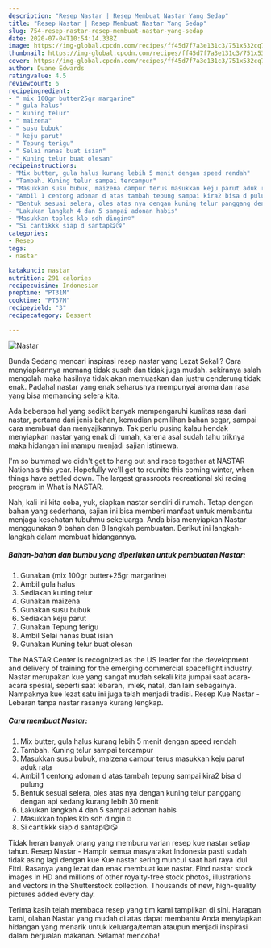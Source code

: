 ```yaml
---
description: "Resep Nastar | Resep Membuat Nastar Yang Sedap"
title: "Resep Nastar | Resep Membuat Nastar Yang Sedap"
slug: 754-resep-nastar-resep-membuat-nastar-yang-sedap
date: 2020-07-04T10:54:14.338Z
image: https://img-global.cpcdn.com/recipes/ff45d7f7a3e131c3/751x532cq70/nastar-foto-resep-utama.jpg
thumbnail: https://img-global.cpcdn.com/recipes/ff45d7f7a3e131c3/751x532cq70/nastar-foto-resep-utama.jpg
cover: https://img-global.cpcdn.com/recipes/ff45d7f7a3e131c3/751x532cq70/nastar-foto-resep-utama.jpg
author: Duane Edwards
ratingvalue: 4.5
reviewcount: 6
recipeingredient:
- " mix 100gr butter25gr margarine"
- " gula halus"
- " kuning telur"
- " maizena"
- " susu bubuk"
- " keju parut"
- " Tepung terigu"
- " Selai nanas buat isian"
- " Kuning telur buat olesan"
recipeinstructions:
- "Mix butter, gula halus kurang lebih 5 menit dengan speed rendah"
- "Tambah. Kuning telur sampai tercampur"
- "Masukkan susu bubuk, maizena campur terus masukkan keju parut aduk rata"
- "Ambil 1 centong adonan d atas tambah tepung sampai kira2 bisa d pulung"
- "Bentuk sesuai selera, oles atas nya dengan kuning telur panggang dengan api sedang kurang lebih 30 menit"
- "Lakukan langkah 4 dan 5 sampai adonan habis"
- "Masukkan toples klo sdh dingin☺️"
- "Si cantikkk siap d santap😋😘"
categories:
- Resep
tags:
- nastar

katakunci: nastar 
nutrition: 291 calories
recipecuisine: Indonesian
preptime: "PT31M"
cooktime: "PT57M"
recipeyield: "3"
recipecategory: Dessert

---
```



![Nastar](https://img-global.cpcdn.com/recipes/ff45d7f7a3e131c3/751x532cq70/nastar-foto-resep-utama.jpg)

Bunda Sedang mencari inspirasi resep nastar yang Lezat Sekali? Cara menyiapkannya memang tidak susah dan tidak juga mudah. sekiranya salah mengolah maka hasilnya tidak akan memuaskan dan justru cenderung tidak enak. Padahal nastar yang enak seharusnya mempunyai aroma dan rasa yang bisa memancing selera kita.

Ada beberapa hal yang sedikit banyak mempengaruhi kualitas rasa dari nastar, pertama dari jenis bahan, kemudian pemilihan bahan segar, sampai cara membuat dan menyajikannya. Tak perlu pusing kalau hendak menyiapkan nastar yang enak di rumah, karena asal sudah tahu triknya maka hidangan ini mampu menjadi sajian istimewa.

I&#39;m so bummed we didn&#39;t get to hang out and race together at NASTAR Nationals this year. Hopefully we&#39;ll get to reunite this coming winter, when things have settled down. The largest grassroots recreational ski racing program in What is NASTAR.


Nah, kali ini kita coba, yuk, siapkan nastar sendiri di rumah. Tetap dengan bahan yang sederhana, sajian ini bisa memberi manfaat untuk membantu menjaga kesehatan tubuhmu sekeluarga. Anda bisa menyiapkan Nastar menggunakan 9 bahan dan 8 langkah pembuatan. Berikut ini langkah-langkah dalam membuat hidangannya.

<!--inarticleads1-->

##### Bahan-bahan dan bumbu yang diperlukan untuk pembuatan Nastar:

1. Gunakan  (mix 100gr butter+25gr margarine)
1. Ambil  gula halus
1. Sediakan  kuning telur
1. Gunakan  maizena
1. Gunakan  susu bubuk
1. Sediakan  keju parut
1. Gunakan  Tepung terigu
1. Ambil  Selai nanas buat isian
1. Gunakan  Kuning telur buat olesan


The NASTAR Center is recognized as the US leader for the development and delivery of training for the emerging commercial spaceflight industry. Nastar merupakan kue yang sangat mudah sekali kita jumpai saat acara-acara spesial, seperti saat lebaran, imlek, natal, dan lain sebagainya. Nampaknya kue lezat satu ini juga telah menjadi tradisi. Resep Kue Nastar - Lebaran tanpa nastar rasanya kurang lengkap. 

<!--inarticleads2-->

##### Cara membuat Nastar:

1. Mix butter, gula halus kurang lebih 5 menit dengan speed rendah
1. Tambah. Kuning telur sampai tercampur
1. Masukkan susu bubuk, maizena campur terus masukkan keju parut aduk rata
1. Ambil 1 centong adonan d atas tambah tepung sampai kira2 bisa d pulung
1. Bentuk sesuai selera, oles atas nya dengan kuning telur panggang dengan api sedang kurang lebih 30 menit
1. Lakukan langkah 4 dan 5 sampai adonan habis
1. Masukkan toples klo sdh dingin☺️
1. Si cantikkk siap d santap😋😘


Tidak heran banyak orang yang memburu varian resep kue nastar setiap tahun. Resep Nastar - Hampir semua masyarakat Indonesia pasti sudah tidak asing lagi dengan kue Kue nastar sering muncul saat hari raya Idul Fitri. Rasanya yang lezat dan enak membuat kue nastar. Find nastar stock images in HD and millions of other royalty-free stock photos, illustrations and vectors in the Shutterstock collection. Thousands of new, high-quality pictures added every day. 

Terima kasih telah membaca resep yang tim kami tampilkan di sini. Harapan kami, olahan Nastar yang mudah di atas dapat membantu Anda menyiapkan hidangan yang menarik untuk keluarga/teman ataupun menjadi inspirasi dalam berjualan makanan. Selamat mencoba!
